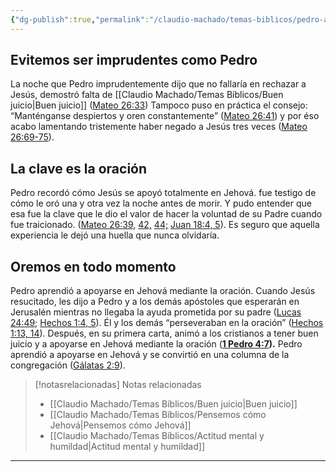```yaml
---
{"dg-publish":true,"permalink":"/claudio-machado/temas-biblicos/pedro-aprendio-buen-juicio/","title":"Pedro aprendió buen juicio","tags":["Pedro","mente","Pensamientos","Oración"]}
---
```


## Evitemos ser imprudentes como Pedro 
La noche que Pedro imprudentemente dijo que no fallaría en rechazar a Jesús, demostró falta de [[Claudio Machado/Temas Bíblicos/Buen juicio\|Buen juicio]]  ([Mateo 26:33](https://wol.jw.org/es/wol/bc/r4/lp-s/2025321/22/1)) Tampoco puso en práctica el consejo:  “Manténganse despiertos y oren constantemente” ([Mateo 26:41](https://wol.jw.org/es/wol/bc/r4/lp-s/2025321/22/2)) y por éso acabo lamentando tristemente haber negado a Jesús tres veces ([Mateo 26:69-75](https://wol.jw.org/es/wol/bc/r4/lp-s/2025321/23/0)).

## La clave es la oración 
Pedro recordó cómo Jesús se apoyó totalmente en Jehová. fue testigo de cómo le oró una y otra vez la noche antes de morir. Y pudo entender que esa fue la clave que le dio el valor de hacer la voluntad de su Padre cuando fue traicionado. ([Mateo 26:39,](https://wol.jw.org/es/wol/bc/r4/lp-s/2025321/24/0) [42,](https://wol.jw.org/es/wol/bc/r4/lp-s/2025321/24/1) [44;](https://wol.jw.org/es/wol/bc/r4/lp-s/2025321/24/2) [Juan 18:4, 5](https://wol.jw.org/es/wol/bc/r4/lp-s/2025321/24/3)). Es seguro que aquella experiencia le dejó una huella que nunca olvidaría.

## Oremos en todo momento 
Pedro aprendió a apoyarse en Jehová mediante la oración. Cuando Jesús resucitado, les dijo a Pedro y a los demás apóstoles que esperarán en Jerusalén mientras no llegaba la ayuda prometida por su padre  ([Lucas 24:49;](https://wol.jw.org/es/wol/bc/r4/lp-s/2025321/25/0) [Hechos 1:4, 5](https://wol.jw.org/es/wol/bc/r4/lp-s/2025321/25/1)). Él y los demás “perseveraban en la oración” ([Hechos 1:13, 14](https://wol.jw.org/es/wol/bc/r4/lp-s/2025321/26/0)). Después, en su primera carta, animó a los cristianos a tener buen juicio y a apoyarse en Jehová mediante la oración ([**1 Pedro 4:7**](https://wol.jw.org/es/wol/bc/r4/lp-s/2025321/27/0)**).** Pedro aprendió a apoyarse en Jehová y se convirtió en una columna de la congregación ([Gálatas 2:9](https://wol.jw.org/es/wol/bc/r4/lp-s/2025321/28/0)).


> [!notasrelacionadas] Notas relacionadas
> - [[Claudio Machado/Temas Bíblicos/Buen juicio\|Buen juicio]]
> - [[Claudio Machado/Temas Bíblicos/Pensemos cómo Jehová\|Pensemos cómo Jehová]]
> - [[Claudio Machado/Temas Bíblicos/Actitud mental y humildad\|Actitud mental y humildad]]



---


